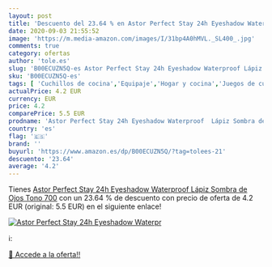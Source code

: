 ```yaml
---
layout: post
title: 'Descuento del 23.64 % en Astor Perfect Stay 24h Eyeshadow Waterpr'
date: 2020-09-03 21:55:52
image: 'https://m.media-amazon.com/images/I/31bp4A0hMVL._SL400_.jpg'
comments: true
category: ofertas
author: 'tole.es'
slug: 'B00ECUZN5Q-es Astor Perfect Stay 24h Eyeshadow Waterproof Lápiz Sombra...'
sku: 'B00ECUZN5Q-es'
tags: [ 'Cuchillos de cocina','Equipaje','Hogar y cocina','Juegos de cuchillos de cocina','Mochilas','Mochilas tipo casual','Utensilios de cocina','lápiz', ]
actualPrice: 4.2 EUR
currency: EUR
price: 4.2
comparePrice: 5.5 EUR
prodname: 'Astor Perfect Stay 24h Eyeshadow Waterproof  Lápiz Sombra de Ojos Tono 700'
country: 'es'
flag: '🇪🇸'
brand: ''
buyurl: 'https://www.amazon.es/dp/B00ECUZN5Q/?tag=tolees-21'
descuento: '23.64'
average: '4.2'
---
```


Tienes [Astor Perfect Stay 24h Eyeshadow Waterproof  Lápiz Sombra de Ojos Tono 700](https://www.amazon.es/dp/B00ECUZN5Q/?tag=tolees-21) con un 23.64 % de descuento con precio de oferta de 4.2 EUR (original: 5.5 EUR) en el siguiente enlace!

[![Astor Perfect Stay 24h Eyeshadow Waterpr](https://m.media-amazon.com/images/I/31bp4A0hMVL._SL400_.jpg)](https://www.amazon.es/dp/B00ECUZN5Q/?tag=tolees-21)

ℹ️:


[🛒 Accede a la oferta!!](https://www.amazon.es/dp/B00ECUZN5Q/?tag=tolees-21)
